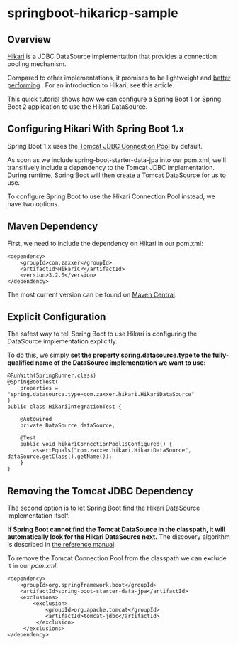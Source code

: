 # springboot-hikaricp-sample
## Overview
[Hikari](https://github.com/brettwooldridge/HikariCP) is a JDBC DataSource implementation that provides a connection pooling mechanism.

Compared to other implementations, it promises to be lightweight and [better performing](https://github.com/brettwooldridge/HikariCP#jmh-benchmarks-checkered_flag) . For an introduction to Hikari, see this article.

This quick tutorial shows how we can configure a Spring Boot 1 or Spring Boot 2 application to use the Hikari DataSource.

## Configuring Hikari With Spring Boot 1.x
Spring Boot 1.x uses the [Tomcat JDBC Connection Pool](https://tomcat.apache.org/tomcat-8.5-doc/jdbc-pool.html) by default.

As soon as we include spring-boot-starter-data-jpa into our pom.xml, we'll transitively include a dependency to the Tomcat JDBC implementation. During runtime, Spring Boot will then create a Tomcat DataSource for us to use.

To configure Spring Boot to use the Hikari Connection Pool instead, we have two options.

## Maven Dependency
First, we need to include the dependency on Hikari in our pom.xml:

```
<dependency>
    <groupId>com.zaxxer</groupId>
    <artifactId>HikariCP</artifactId>
    <version>3.2.0</version>
</dependency>
```
The most current version can be found on [Maven Central](https://search.maven.org/classic/#search%7Cgav%7C1%7Cg%3A%22com.zaxxer%22%20AND%20a%3A%22HikariCP%22).

## Explicit Configuration
The safest way to tell Spring Boot to use Hikari is configuring the DataSource implementation explicitly.

To do this, we simply **set the property spring.datasource.type to the fully-qualified name of the DataSource implementation we want to use:**
```
@RunWith(SpringRunner.class)
@SpringBootTest(
    properties = "spring.datasource.type=com.zaxxer.hikari.HikariDataSource"
)
public class HikariIntegrationTest {
 
    @Autowired
    private DataSource dataSource;
 
    @Test
    public void hikariConnectionPoolIsConfigured() {
        assertEquals("com.zaxxer.hikari.HikariDataSource", dataSource.getClass().getName());
    }
}
```

## Removing the Tomcat JDBC Dependency
The second option is to let Spring Boot find the Hikari DataSource implementation itself.

**If Spring Boot cannot find the Tomcat DataSource in the classpath, it will automatically look for the Hikari DataSource next.** The discovery algorithm is described in [the reference manual](https://docs.spring.io/spring-boot/docs/1.5.15.RELEASE/reference/htmlsingle/#boot-features-connect-to-production-database).

To remove the Tomcat Connection Pool from the classpath we can exclude it in our *pom.xml*:
```
<dependency>
    <groupId>org.springframework.boot</groupId>
    <artifactId>spring-boot-starter-data-jpa</artifactId>
    <exclusions>
        <exclusion>
            <groupId>org.apache.tomcat</groupId>
            <artifactId>tomcat-jdbc</artifactId>
         </exclusion>
     </exclusions>
</dependency>
```